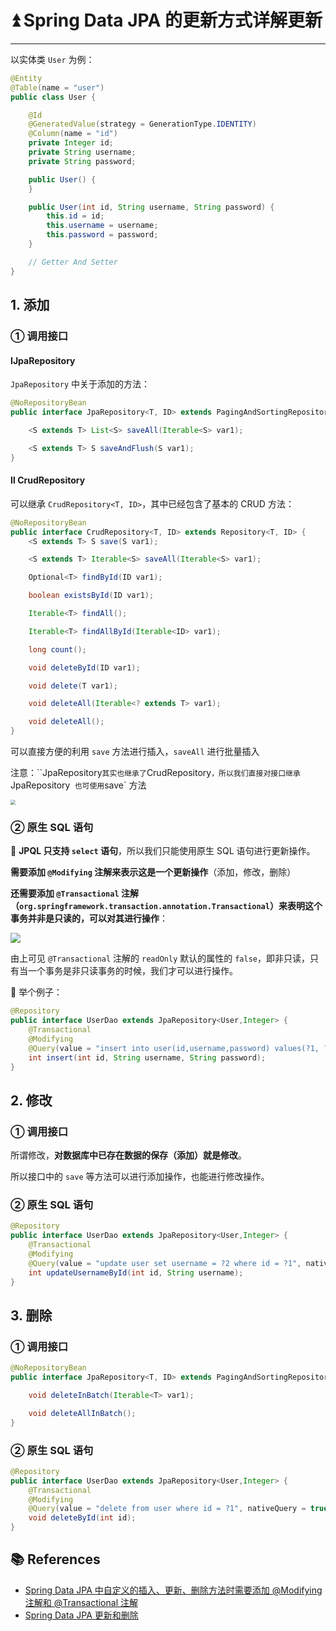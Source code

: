 # ⏫ Spring Data JPA 的更新方式详解更新

---

以实体类 `User` 为例：

```java
@Entity 
@Table(name = "user") 
public class User {

    @Id
    @GeneratedValue(strategy = GenerationType.IDENTITY)
    @Column(name = "id")
    private Integer id;
    private String username; 
    private String password;

    public User() {
    }

    public User(int id, String username, String password) {
        this.id = id;
        this.username = username;
        this.password = password;
    }

    // Getter And Setter
}
```

## 1. 添加

### ① 调用接口

#### ⅠJpaRepository

`JpaRepository` 中关于添加的方法：

```java
@NoRepositoryBean
public interface JpaRepository<T, ID> extends PagingAndSortingRepository<T, ID>, QueryByExampleExecutor<T> {

    <S extends T> List<S> saveAll(Iterable<S> var1);

    <S extends T> S saveAndFlush(S var1);
}
```

#### Ⅱ CrudRepository

可以继承 `CrudRepository<T, ID>`，其中已经包含了基本的 CRUD 方法：

```java
@NoRepositoryBean
public interface CrudRepository<T, ID> extends Repository<T, ID> {
    <S extends T> S save(S var1);

    <S extends T> Iterable<S> saveAll(Iterable<S> var1);

    Optional<T> findById(ID var1);

    boolean existsById(ID var1);

    Iterable<T> findAll();

    Iterable<T> findAllById(Iterable<ID> var1);

    long count();

    void deleteById(ID var1);

    void delete(T var1);

    void deleteAll(Iterable<? extends T> var1);

    void deleteAll();
}
```

可以直接方便的利用 `save` 方法进行插入，`saveAll` 进行批量插入

注意：``JpaRepository` 其实也继承了 `CrudRepository`，所以我们直接对接口继承 `JpaRepository`  也可使用 `save` 方法

<img src="https://gitee.com/veal98/images/raw/master/img/20200925121457.png" style="zoom:50%;" />

### ② 原生 SQL 语句

🚨 **JPQL 只支持 `select` 语句**，所以我们只能使用原生 SQL 语句进行更新操作。

**需要添加 `@Modifying` 注解来表示这是一个更新操作**（添加，修改，删除）

**还需要添加 `@Transactional` 注解（`org.springframework.transaction.annotation.Transactional`）来表明这个事务并非是只读的，可以对其进行操作**：

<img src="https://gitee.com/veal98/images/raw/master/img/20200826211320.png"  />

由上可见 `@Transactional` 注解的 `readOnly` 默认的属性的 `false`，即非只读，只有当一个事务是非只读事务的时候，我们才可以进行操作。

💬 举个例子：

```java
@Repository
public interface UserDao extends JpaRepository<User,Integer> {
    @Transactional
    @Modifying
    @Query(value = "insert into user(id,username,password) values(?1, ?2, ?3)", nativeQuery = true)
    int insert(int id, String username, String password);
}
```

## 2. 修改

### ① 调用接口

所谓修改，**对数据库中已存在数据的保存（添加）就是修改**。

所以接口中的 `save` 等方法可以进行添加操作，也能进行修改操作。

### ② 原生 SQL 语句

```java
@Repository
public interface UserDao extends JpaRepository<User,Integer> {
    @Transactional
    @Modifying
    @Query(value = "update user set username = ?2 where id = ?1", nativeQuery = true)
    int updateUsernameById(int id, String username);
}
```

## 3. 删除

### ① 调用接口

```java
@NoRepositoryBean
public interface JpaRepository<T, ID> extends PagingAndSortingRepository<T, ID>, QueryByExampleExecutor<T> {

    void deleteInBatch(Iterable<T> var1);

    void deleteAllInBatch();
}
```

### ② 原生 SQL 语句

```java
@Repository
public interface UserDao extends JpaRepository<User,Integer> {
    @Transactional
    @Modifying
    @Query(value = "delete from user where id = ?1", nativeQuery = true)
    void deleteById(int id);
}
```

## 📚 References

- [Spring Data JPA 中自定义的插入、更新、删除方法时需要添加 @Modifying 注解和 @Transactional 注解](https://blog.csdn.net/qq_43313914/article/details/105256647)
- [Spring Data JPA 更新和删除](https://blog.csdn.net/laokaizzz/article/details/81742524)